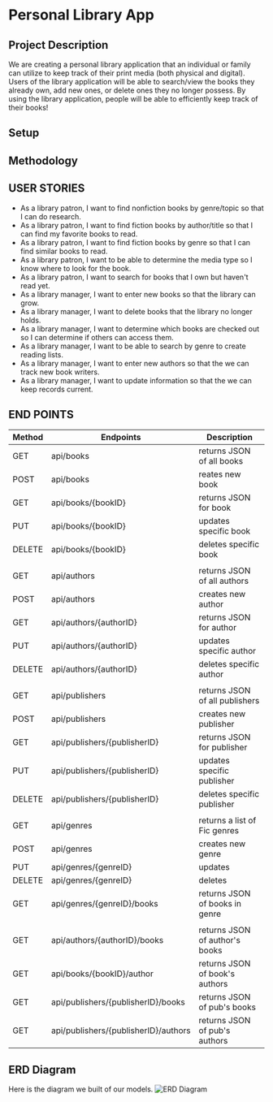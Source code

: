 # Personal Library App

## Project Description
We are creating a personal library application that an individual or family can utilize to keep track of their print media (both physical and digital). Users of the library application will be able to search/view the books they already own, add new ones, or delete ones they no longer possess. By using the library application, people will be able to efficiently keep track of their books!

## Setup

## Methodology

## USER STORIES
- As a library patron, I want to find nonfiction books by genre/topic so that I can do research.
- As a library patron, I want to find fiction books by author/title so that I can find my favorite books to read.
- As a library patron, I want to find fiction books by genre so that I can find similar books to read.
- As a library patron, I want to be able to determine the media type so I know where to look for the book.
- As a library patron, I want to search for books that I own but haven't read yet. 
- As a library manager, I want to enter new books so that the library can grow.
- As a library manager, I want to delete books that the library no longer holds.
- As a library manager, I want to determine which books are checked out so I can determine if others can access them. 
- As a library manager, I want to be able to search by genre to create reading lists. 
- As a library manager, I want to enter new authors so that the we can track new book writers.
- As a library manager, I want to update information so that the we can keep records current.

## END POINTS
|Method |Endpoints                           |Description                   |
|-------|------------------------------------|------------------------------|
|GET    |api/books                           |returns JSON of all books     |
|POST   |api/books                           |reates new book               |
|GET    |api/books/{bookID}                  |returns JSON for book         |
|PUT    |api/books/{bookID}                  |updates specific book         |
|DELETE	|api/books/{bookID}                  |deletes specific book         |
|       |                                    |                              |
|GET	|api/authors        	             |returns JSON of all authors   |
|POST	|api/authors			             |creates new author            |
|GET    |api/authors/{authorID}	             |returns JSON for author       |
|PUT    |api/authors/{authorID}              |updates specific author       |
|DELETE	|api/authors/{authorID}              |deletes specific author       |
|       |                                    |                              |  
|GET    |api/publishers                      |returns JSON of all publishers|
|POST	|api/publishers				         |creates new publisher         |
|GET    |api/publishers/{publisherID}        |returns JSON for publisher    |
|PUT    |api/publishers/{publisherID}        |updates specific publisher    |
|DELETE	|api/publishers/{publisherID}        |deletes specific publisher    |
|       |                                    |                              |
|GET	|api/genres							 |returns a list of Fic genres  |
|POST	|api/genres							 |creates new genre             |
|PUT    |api/genres/{genreID}				 |updates                       |
|DELETE |api/genres/{genreID}				 |deletes                       |
|GET    |api/genres/{genreID}/books			 |returns JSON of books in genre|
|       |                                    |                              |
|GET	|api/authors/{authorID}/books        |returns JSON of author's books|
|GET    |api/books/{bookID}/author	         |returns JSON of book's authors|
|GET	|api/publishers/{publisherID}/books  |	returns JSON of pub's books |
|GET	|api/publishers/{publisherID}/authors|returns JSON of pub's authors |

## ERD Diagram
Here is the diagram we built of our models.
![ERD Diagram](https://user-images.githubusercontent.com/79819338/147974942-de8f0ac4-6df4-4e1c-87d7-d171c61c1e08.png)


